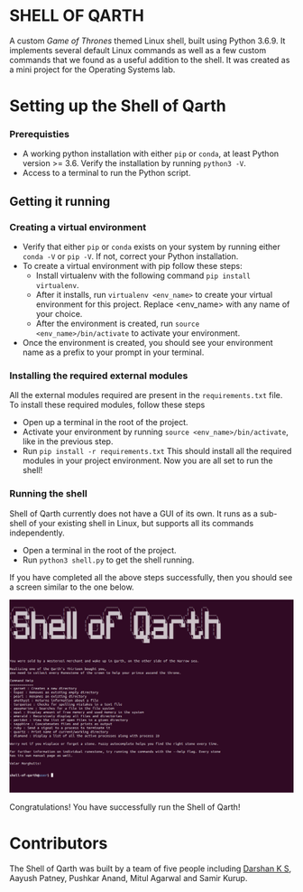 # SHELL OF QARTH

A custom *Game of Thrones* themed Linux shell, built using Python 3.6.9. It implements several default Linux commands as well as a few custom commands that we found as a useful addition to the shell. 
It was created as a mini project for the Operating Systems lab.

# Setting up the Shell of Qarth

### Prerequisties
- A working python installation with either `pip` or `conda`, at least Python version >= 3.6. Verify the installation by running `python3 -V`. 
- Access to a terminal to run the Python script.

## Getting it running
### Creating a virtual environment
- Verify that either `pip` or `conda` exists on your system by running either `conda -V` or `pip -V`. If not, correct your Python installation.
- To create a virtual environment with pip follow these steps:
    - Install virtualenv with the following command ```pip install virtualenv```.
    - After it installs, run ```virtualenv <env_name>``` to create your virtual environment for this project. Replace <env_name> with any name of your choice.
    - After the environment is created, run ```source <env_name>/bin/activate``` to activate your environment.
- Once the environment is created, you should see your environment name as a prefix to your prompt in your terminal. 

### Installing the required external modules
All the external modules required are present in the `requirements.txt` file. To install these required modules, follow these steps
- Open up a terminal in the root of the project.
- Activate your environment by running ```source <env_name>/bin/activate```, like in the previous step.
- Run ```pip install -r requirements.txt```
This should install all the required modules in your project environment.
Now you are all set to run the shell!

### Running the shell
Shell of Qarth currently does not have a GUI of its own. It runs as a sub-shell of your existing shell in Linux, but supports all its commands independently.
- Open a terminal in the root of the project.
- Run ```python3 shell.py``` to get the shell running.

If you have completed all the above steps successfully, then you should see a screen similar to the one below.


![](https://raw.githubusercontent.com/darshan-k-s/shell-of-qarth/master/extras/shell.png?token=GHSAT0AAAAAABZ5UY5AZWY4VFEP7HISBD2OY2YDCUA)

Congratulations! You have successfully run the Shell of Qarth!

# Contributors
The Shell of Qarth was built by a team of five people including [Darshan K S](https://github.com/darshan-k-s), Aayush Patney, Pushkar Anand, Mitul Agarwal and Samir Kurup.